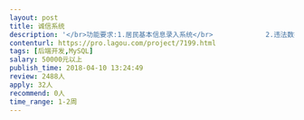 ```yaml
---                
layout: post       
title: 诚信系统           
description: '</br>功能要求:1.居民基本信息录入系统</br>             2.违法数据录入系统(对有违法的人员进行标记)</br>             3.查询系统(查询居民信息，犯罪人员信息记录)</br>             4.管理员系统:居民信息进行管理</br>             5.诚信积分系统</br>'     
contenturl: https://pro.lagou.com/project/7199.html      
tags: [后端开发,MySQL]            
salary: 50000元以上          
publish_time: 2018-04-10 13:24:49         
review: 2488人                   
apply: 32人                   
recommend: 0人                   
time_range: 1-2周              
---                 
```

